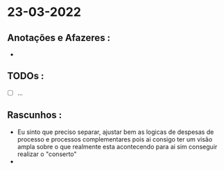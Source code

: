 # 23-03-2022



## Anotações e Afazeres :
- 


## TODOs :
- [ ] ...



## Rascunhos :
- Eu sinto que preciso separar, ajustar bem as logicas de despesas de processo e processos complementares pois ai consigo ter um visão ampla sobre o que realmente esta acontecendo para ai sim conseguir realizar o "conserto"
- 